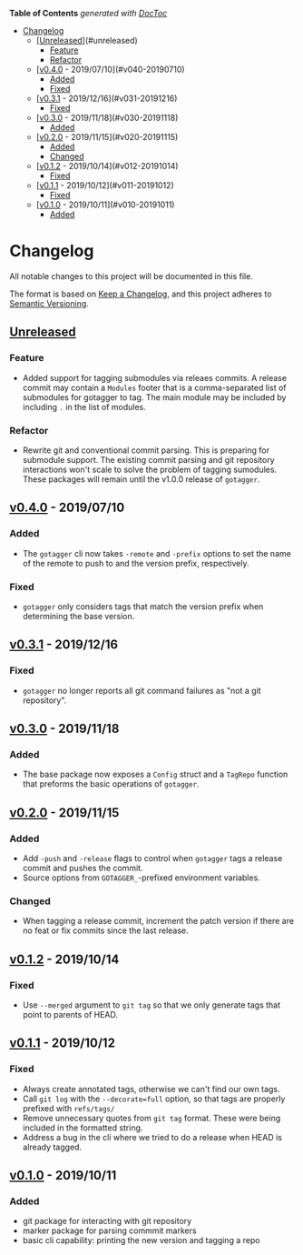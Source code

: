<!-- markdownlint-disable -->
<!-- START doctoc generated TOC please keep comment here to allow auto update -->
<!-- DON'T EDIT THIS SECTION, INSTEAD RE-RUN doctoc TO UPDATE -->
**Table of Contents**  *generated with [DocToc](https://github.com/thlorenz/doctoc)*

- [Changelog](#changelog)
    - [[Unreleased]](#unreleased)
        - [Feature](#feature)
        - [Refactor](#refactor)
    - [[v0.4.0] - 2019/07/10](#v040-20190710)
        - [Added](#added)
        - [Fixed](#fixed)
    - [[v0.3.1] - 2019/12/16](#v031-20191216)
        - [Fixed](#fixed-1)
    - [[v0.3.0] - 2019/11/18](#v030-20191118)
        - [Added](#added-1)
    - [[v0.2.0] - 2019/11/15](#v020-20191115)
        - [Added](#added-2)
        - [Changed](#changed)
    - [[v0.1.2] - 2019/10/14](#v012-20191014)
        - [Fixed](#fixed-2)
    - [[v0.1.1] - 2019/10/12](#v011-20191012)
        - [Fixed](#fixed-3)
    - [[v0.1.0] - 2019/10/11](#v010-20191011)
        - [Added](#added-3)

<!-- END doctoc generated TOC please keep comment here to allow auto update -->
<!-- markdownlint-enable -->

<!-- markdownlint-disable MD013 MD024 -->
# Changelog

All notable changes to this project will be documented in this file.

The format is based on [Keep a Changelog](https://keepachangelog.com/en/1.0.0/),
and this project adheres to [Semantic Versioning](https://semver.org/spec/v2.0.0.html).

## [Unreleased]

### Feature

- Added support for tagging submodules via releaes commits.
  A release commit may contain a `Modules` footer that is a comma-separated list of submodules for gotagger to tag.
  The main module may be included by including `.` in the list of modules.

### Refactor

- Rewrite git and conventional commit parsing.
  This is preparing for submodule support.
  The existing commit parsing and git repository interactions won't scale to solve the problem of tagging sumodules.
  These packages will remain until the v1.0.0 release of `gotagger`.

## [v0.4.0] - 2019/07/10

### Added

- The `gotagger` cli now takes `-remote` and `-prefix` options to set the name
  of the remote to push to and the version prefix, respectively.

### Fixed

- `gotagger` only considers tags that match the version prefix when determining
  the base version.

## [v0.3.1] - 2019/12/16

### Fixed

- `gotagger` no longer reports all git command failures as "not a git repository".

## [v0.3.0] - 2019/11/18

### Added

- The base package now exposes a `Config` struct and a `TagRepo` function that
  preforms the basic operations of `gotagger`.

## [v0.2.0] - 2019/11/15

### Added

- Add `-push` and `-release` flags to control when `gotagger` tags a release commit
  and pushes the commit.
- Source options from `GOTAGGER_`-prefixed environment variables.

### Changed

- When tagging a release commit, increment the patch version if there are no
  feat or fix commits since the last release.

## [v0.1.2] - 2019/10/14

### Fixed

- Use `--merged` argument to `git tag` so that we only generate tags that point to
  parents of HEAD.

## [v0.1.1] - 2019/10/12

### Fixed

- Always create annotated tags, otherwise we can't find our own tags.
- Call `git log` with the `--decorate=full` option, so that tags are properly prefixed
  with `refs/tags/`
- Remove unnecessary quotes from `git tag` format. These were being included in the
  formatted string.
- Address a bug in the cli where we tried to do a release when HEAD is already tagged.

## [v0.1.0] - 2019/10/11

### Added

- git package for interacting with git repository
- marker package for parsing commmit markers
- basic cli capability: printing the new version and tagging a repo

[Unreleased]: https://github.com/sassoftware/gotagger/compare/v0.4.0...master
[v0.4.0]: https://github.com/sassoftware/gotagger/compare/v0.3.1...v0.4.0
[v0.3.1]: https://github.com/sassoftware/gotagger/compare/v0.3.0...v0.3.1
[v0.3.0]: https://github.com/sassoftware/gotagger/compare/v0.2.0...v0.3.0
[v0.2.0]: https://github.com/sassoftware/gotagger/compare/v0.1.2...v0.2.0
[v0.1.2]: https://github.com/sassoftware/gotagger/compare/v0.1.1...v0.1.2
[v0.1.1]: https://github.com/sassoftware/gotagger/compare/v0.1.0...v0.1.1
[v0.1.0]: https://github.com/sassoftware/gotagger/compare/e3ef062...v0.1.0
